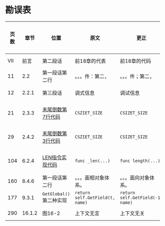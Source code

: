 # 勘误表

页数		| 章节		| 位置					| 原文								| 更正								| 读者					| 更正版次
------- | --------- | --------------------- | --------------------------------- | --------------------------------- | --------------------- | ---------
VII		| 前言		| 第二段话				| 前18章的代表						| 前18章的代码						| ![moon][moon]			| 
11		| 2.2		| 第一段话第二行			| 。。。件：第二，						| 。。。件；第二，						| ![moon][moon]			| 
12		| 2.2.1		| 第三段话				| 调式信息							| 调试信息							| ![泡泡][泡泡]			| 
21		| 2.3.3		|[末尾倒数第7行代码][p21]	| `CSZIET_SIZE`						| `CSIZET_SIZE`						| ![小灰先生][小灰先生]	| 
29		| 2.4.2		|[末尾倒数第3行代码][p29]	| `CSZIET_SIZE`						| `CSIZET_SIZE`						| ![小灰先生][小灰先生]	| 
104		| 6.2.4		|[LEN指令实现代码][p104]	| `func _len(...)`					| `func length(...)`				| ![小灰先生][小灰先生]	| 
160		| 8.4.6		| 第一段话第二行			| 。。。面相对象体系。					| 。。。面向对象体系。					| ![泡泡][泡泡]			| 
177		| 9.3.1		| `GetGlobal()`第二种实现	| `return self.GetField(t, name)`	| `return self.GetField(-1, name)`	| ![泡泡][泡泡]			| 
290		| 16.1.2	| 图16-2					| 上下文无言							| 上下文无关							| ![moon][moon]			| 

[moon]: https://github.com/zxh0/luago-book/blob/master/readers/moon.png?raw=true "moon"
[泡泡]: https://github.com/zxh0/luago-book/blob/master/readers/paopao.jpeg?raw=true "泡泡"
[小灰先生]: https://github.com/zxh0/luago-book/blob/master/readers/小灰先生.jpeg?raw=true "小灰先生"

[p21]: https://github.com/zxh0/luago-book/blob/master/code/go/ch02/src/luago/binchunk/binary_chunk.go#L9
[p29]: https://github.com/zxh0/luago-book/blob/master/code/go/ch02/src/luago/binchunk/reader.go#L70
[p104]: https://github.com/zxh0/luago-book/blob/master/code/go/ch06/src/luago/vm/inst_operators.go#L100